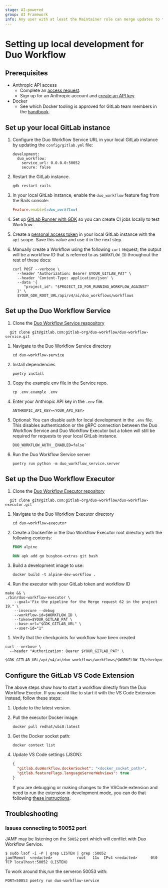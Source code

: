 ```yaml
---
stage: AI-powered
group: AI Framework
info: Any user with at least the Maintainer role can merge updates to this content. For details, see https://docs.gitlab.com/ee/development/development_processes.html#development-guidelines-review.
---
```


# Setting up local development for Duo Workflow

## Prerequisites

- Anthropic API access
  - Complete an [access request](https://gitlab.com/gitlab-com/team-member-epics/access-requests/-/issues/new?issuable_template=AI_Access_Request).
  - Sign up for an Anthropic account and [create an API key](https://docs.anthropic.com/en/docs/getting-access-to-claude).
- Docker
  - See which Docker tooling is approved for GitLab team members in the [handbook](https://handbook.gitlab.com/handbook/tools-and-tips/mac/#docker-desktop).

## Set up your local GitLab instance

1. Configure the Duo Workflow Service URL in your local GitLab instance by updating the `config/gitlab.yml` file:

   ```dotenv
   development:
     duo_workflow:
       service_url: 0.0.0.0:50052
       secure: false
   ```

1. Restart the GitLab instance.

   ```shell
   gdk restart rails
   ```

1. In your local GitLab instance, enable the `duo_workflow` feature flag from the Rails console:

   ```ruby
   Feature.enable(:duo_workflow)
   ```

1. Set up [GitLab Runner with GDK](https://gitlab.com/gitlab-org/gitlab-development-kit/blob/main/doc/howto/runner.md) so you can create CI jobs locally to test Workflow.
1. Create a [personal access token](../../user/profile/personal_access_tokens.md) in your local GitLab instance with the `api` scope. Save this value and use it in the next step.
1. Manually create a Workflow using the following `curl` request; the output will be a workflow ID that is referred to as `$WORKFLOW_ID` throughout the rest of these docs:

   ```shell
   curl POST --verbose \
     --header "Authorization: Bearer $YOUR_GITLAB_PAT" \
     --header 'Content-Type: application/json' \
     --data '{
        "project_id": "$PROJECT_ID_FOR_RUNNING_WORKFLOW_AGAINST"
     }' \
     $YOUR_GDK_ROOT_URL/api/v4/ai/duo_workflows/workflows
    ```

## Set up the Duo Workflow Service

1. Clone the [Duo Workflow Service respository](https://gitlab.com/gitlab-org/duo-workflow/duo-workflow-service)

  ```shell
    git clone git@gitlab.com:gitlab-org/duo-workflow/duo-workflow-service.git
  ```

1. Navigate to the Duo Workflow Service directory

   ```shell
   cd duo-workflow-service
   ```

1. Install dependencies

   ```shell
   poetry install
   ```

1. Copy the example env file in the Service repo.

   ```shell
   cp .env.example .env
   ```

1. Enter your Anthropic API key in the `.env` file.

   ```dotenv
   ANTHROPIC_API_KEY=<YOUR_API_KEY>
   ```

1. Optional: You can disable auth for local development in the `.env` file. This disables authentication or the gRPC connection between the Duo Workflow Service and Duo Workflow Executor but a token will still be required for requests to your local GitLab instance.

   ```dotenv
   DUO_WORKFLOW_AUTH__ENABLED=false`
   ```

1. Run the Duo Workflow Service server

   ```shell
   poetry run python -m duo_workflow_service.server
   ```

## Set up the Duo Workflow Executor

1. Clone the [Duo Workflow Executor repository](https://gitlab.com/gitlab-org/duo-workflow/duo-workflow-executor)

  ```shell
    git clone git@gitlab.com:gitlab-org/duo-workflow/duo-workflow-executor.git
  ```

1. Navigate to the Duo Workflow Executor directory

   ```shell
   cd duo-workflow-executor
   ```

1. Create a Dockerfile in the Duo Workflow Executor root directory with the following contents:

   ```Dockerfile
   FROM alpine

   RUN apk add go busybox-extras git bash
   ```

1. Build a development image to use:

   ```shell
   docker build -t alpine-dev-workflow .
   ```

1. Run the executor with your GitLab token and workflow ID

  ```shell
  make && \
  ./bin/duo-workflow-executor \
      --goal='Fix the pipeline for the Merge request 62 in the project 19." \
      --insecure --debug
      --workflow-id=$WORKFLOW_ID \
      --token=$YOUR_GITLAB_PAT \
      --base-url="$GDK_GITLAB_URL" \
      --user-id="1"
  ```

1. Verify that the checkpoints for workflow have been created

  ```shell
  curl --verbose \
    --header "Authorization: Bearer $YOUR_GITLAB_PAT" \
    $GDK_GITLAB_URL/api/v4/ai/duo_workflows/workflows/$WORKFLOW_ID/checkpoints
  ```

## Configure the GitLab VS Code Extension

The above steps show how to start a workflow directly from the Duo Workflow Exector. If you would like to start it with the VS Code Extension instead, follow these steps:

1. Update to the latest version.
1. Pull the executor Docker image:

   ```shell
   docker pull redhat/ubi8:latest
   ```

1. Get the Docker socket path:

   ```shell
   docker context list
   ```

1. Update VS Code settings (JSON):

   ```json
   {
     "gitlab.duoWorkflow.dockerSocket": "<docker_socket_path>",
     "gitlab.featureFlags.languageServerWebviews": true
   }
   ```

   If you are debugging or making changes to the VSCode extension and need to run the extension in development mode, you can do that following [these instructions](https://gitlab.com/gitlab-org/gitlab-vscode-extension/-/blob/main/CONTRIBUTING.md#configuring-development-environment).

## Troubleshooting

### Issues connecting to 50052 port

JAMF may be listening on the `50052` port which will conflict with Duo Workflow Service.

```shell
$ sudo lsof -i -P | grep LISTEN | grep :50052
jamfRemot  <redacted>           root   11u  IPv4 <redacted>      0t0    TCP localhost:50052 (LISTEN)
```

To work around this,run the serveron 50053 with:

```shell
PORT=50053 poetry run duo-workflow-service
```
